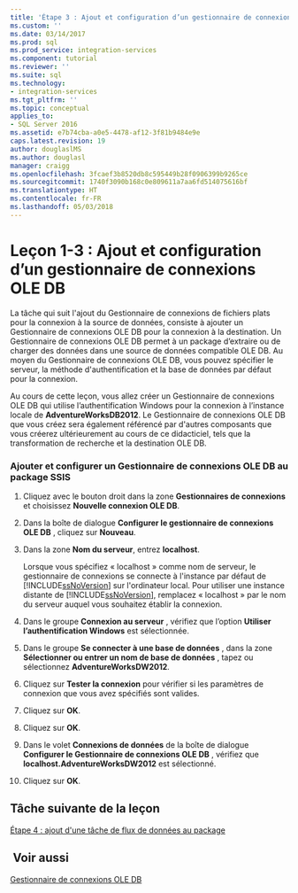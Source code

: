 ```yaml
---
title: 'Étape 3 : Ajout et configuration d’un gestionnaire de connexions OLE DB | Microsoft Docs'
ms.custom: ''
ms.date: 03/14/2017
ms.prod: sql
ms.prod_service: integration-services
ms.component: tutorial
ms.reviewer: ''
ms.suite: sql
ms.technology:
- integration-services
ms.tgt_pltfrm: ''
ms.topic: conceptual
applies_to:
- SQL Server 2016
ms.assetid: e7b74cba-a0e5-4478-af12-3f81b9484e9e
caps.latest.revision: 19
author: douglaslMS
ms.author: douglasl
manager: craigg
ms.openlocfilehash: 3fcaef3b8520db8c595449b28f0906399b9265ce
ms.sourcegitcommit: 1740f3090b168c0e809611a7aa6fd514075616bf
ms.translationtype: HT
ms.contentlocale: fr-FR
ms.lasthandoff: 05/03/2018
---
```

# <a name="lesson-1-3---adding-and-configuring-an-ole-db-connection-manager"></a>Leçon 1-3 : Ajout et configuration d’un gestionnaire de connexions OLE DB
La tâche qui suit l'ajout du Gestionnaire de connexions de fichiers plats pour la connexion à la source de données, consiste à ajouter un Gestionnaire de connexions OLE DB pour la connexion à la destination. Un Gestionnaire de connexions OLE DB permet à un package d’extraire ou de charger des données dans une source de données compatible OLE DB. Au moyen du Gestionnaire de connexions OLE DB, vous pouvez spécifier le serveur, la méthode d'authentification et la base de données par défaut pour la connexion.  
  
Au cours de cette leçon, vous allez créer un Gestionnaire de connexions OLE DB qui utilise l’authentification Windows pour la connexion à l’instance locale de **AdventureWorksDB2012**. Le Gestionnaire de connexions OLE DB que vous créez sera également référencé par d'autres composants que vous créerez ultérieurement au cours de ce didacticiel, tels que la transformation de recherche et la destination OLE DB.  
  
### <a name="add-and-configure-an-ole-db-connection-manager-to-the-ssis-package"></a>Ajouter et configurer un Gestionnaire de connexions OLE DB au package SSIS  
  
1.  Cliquez avec le bouton droit dans la zone **Gestionnaires de connexions** et choisissez **Nouvelle connexion OLE DB**.  
  
2.  Dans la boîte de dialogue **Configurer le gestionnaire de connexions OLE DB** , cliquez sur **Nouveau**.  
  
3.  Dans la zone **Nom du serveur**, entrez **localhost**.  
  
    Lorsque vous spécifiez « localhost » comme nom de serveur, le gestionnaire de connexions se connecte à l'instance par défaut de [!INCLUDE[ssNoVersion](../includes/ssnoversion-md.md)] sur l'ordinateur local. Pour utiliser une instance distante de [!INCLUDE[ssNoVersion](../includes/ssnoversion-md.md)], remplacez « localhost » par le nom du serveur auquel vous souhaitez établir la connexion.  
  
4.  Dans le groupe **Connexion au serveur** , vérifiez que l’option **Utiliser l’authentification Windows** est sélectionnée.  
  
5.  Dans le groupe **Se connecter à une base de données** , dans la zone **Sélectionner ou entrer un nom de base de données** , tapez ou sélectionnez **AdventureWorksDW2012**.  
  
6.  Cliquez sur **Tester la connexion** pour vérifier si les paramètres de connexion que vous avez spécifiés sont valides.  
  
7.  Cliquez sur **OK**.  
  
8.  Cliquez sur **OK**.  
  
9. Dans le volet **Connexions de données** de la boîte de dialogue **Configurer le Gestionnaire de connexions OLE DB** , vérifiez que **localhost.AdventureWorksDW2012** est sélectionné.  
  
10. Cliquez sur **OK**.  
  
## <a name="next-task-in-lesson"></a>Tâche suivante de la leçon  
[Étape 4 : ajout d'une tâche de flux de données au package](../integration-services/lesson-1-4-adding-a-data-flow-task-to-the-package.md)  
  
## <a name="see-also"></a> Voir aussi  
[Gestionnaire de connexions OLE DB](../integration-services/connection-manager/ole-db-connection-manager.md)  
  
